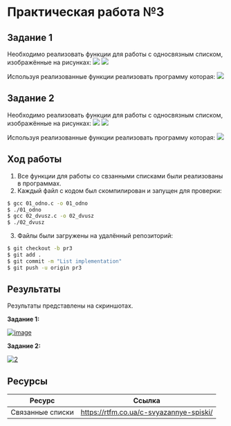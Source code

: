 # Практическая работа №3


## Задание 1
Необходимо реализовать функции для работы с односвязным списком, изображённые на рисунках:
![](https://i.ibb.co/Gk2wmXG/2019-03-13-23-26-27.png)
![](https://i.ibb.co/G28rF69/2019-03-13-23-29-38.png)

Используя реализованные функции реализовать программу которая:
![](https://i.ibb.co/L5hRZPs/2019-03-13-23-43-36.png)

## Задание 2
Необходимо реализовать функции для работы с односвязным списком, изображённые на рисунках:
![](https://i.ibb.co/Qn5jPHM/2019-03-13-23-35-35.png)
![](https://i.ibb.co/pQ1bYnZ/2019-03-13-23-36-11.png)

Используя реализованные функции реализовать программу которая:
![](https://i.ibb.co/chNSyyg/2019-03-13-23-41-48.png)


## Ход работы 

1. Все функции для работы со свзанными списками были реализованы в программах.
2. Каждый файл с кодом был скомпилирован и запущен для проверки: 
```sh
$ gcc 01_odno.c -o 01_odno
$ ./01_odno
$ gcc 02_dvusz.c -o 02_dvusz
$ ./02_dvusz
```
3. Файлы были загружены на удалённый репозиторий:
```sh
$ git checkout -b pr3
$ git add .
$ git commit -m "List implementation"
$ git push -u origin pr3
```

## Результаты

Результаты представлены на скриншотах.

**Задание 1:**

<a href="https://imgbb.com/"><img src="https://i.ibb.co/TbczQxx/image.png" alt="image" border="0"></a>

**Задание 2:**

<a href="https://imgbb.com/"><img src="https://i.ibb.co/ngfQ6Z3/2.png" alt="2" border="0"></a>


## Ресурсы

| Ресурс           | Ссылка                                   |
| -----------------|------------------------------------------|
| Cвязанные списки |  https://rtfm.co.ua/c-svyazannye-spiski/ |

